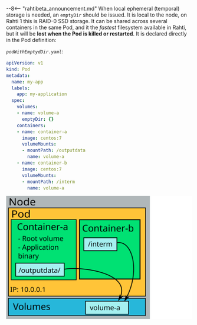 --8<-- "rahtibeta_announcement.md"
When local ephemeral (temporal) storage is needed, an `emptyDir` should be issued. It is local to the node, on Rahti 1 this is RAID-0 SSD storage. It can be shared across several containers in the same Pod, and it the *fastest* filesystem available in Rahti, but it will be **lost when the Pod is killed or restarted**. It is declared directly in the Pod definition:

*`podWithEmptydDir.yaml`*:

```yaml
apiVersion: v1
kind: Pod
metadata:
  name: my-app
  labels:
    app: my-application
  spec:
    volumes:
    - name: volume-a
      emptyDir: {}
    containers:
    - name: container-a
      image: centos:7
      volumeMounts:
      - mountPath: /outputdata
        name: volume-a
    - name: container-b
      image: centos:7
      volumeMounts:
      - mountPath: /interm
        name: volume-a
```

![emptyDir](../../img/pods-and-storage-emptydir.drawio.svg)
